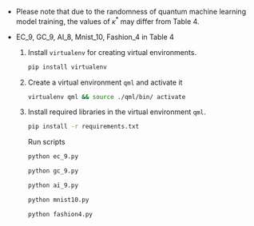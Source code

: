 - Please note that due to the randomness of quantum machine learning model training, the values of $\kappa^*$ may differ from Table 4.
- EC_9, GC_9, AI_8, Mnist_10, Fashion_4 in Table 4

    1. Install `virtualenv` for creating virtual environments.
        ```bash
        pip install virtualenv
        ```

    2. Create a virtual environment `qml` and activate it
        ```bash
        virtualenv qml && source ./qml/bin/ activate
        ```

    3. Install required libraries in the virtual environment `qml`.
        ```bash
        pip install -r requirements.txt
        ```

        Run scripts
        ```bash
        python ec_9.py
        ```

        ```bash
        python gc_9.py
        ```

        ```bash
        python ai_9.py
        ```

        ```bash
        python mnist10.py
        ```

        ```bash
        python fashion4.py
        ```